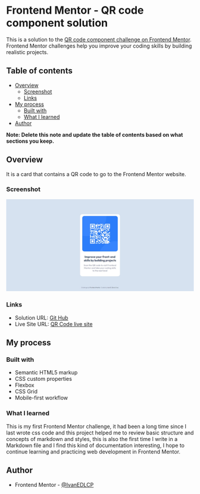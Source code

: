 # Frontend Mentor - QR code component solution

This is a solution to the [QR code component challenge on Frontend Mentor](https://www.frontendmentor.io/challenges/qr-code-component-iux_sIO_H). Frontend Mentor challenges help you improve your coding skills by building realistic projects. 

## Table of contents

- [Overview](#overview)
  - [Screenshot](#screenshot)
  - [Links](#links)
- [My process](#my-process)
  - [Built with](#built-with)
  - [What I learned](#what-i-learned)
- [Author](#author)

**Note: Delete this note and update the table of contents based on what sections you keep.**

## Overview

It is a card that contains a QR code to go to the Frontend Mentor website.

### Screenshot

![Desktop view](./screenshots/desktop.jpeg)

### Links

- Solution URL: [Git Hub](https://github.com/IvanEDLCP/QR-code-component-Frontend-Mentor)
- Live Site URL: [QR Code live site](https://ivanedlcp.github.io/QR-code-component-Frontend-Mentor/)

## My process

### Built with

- Semantic HTML5 markup
- CSS custom properties
- Flexbox
- CSS Grid
- Mobile-first workflow

### What I learned

This is my first Frontend Mentor challenge, it had been a long time since I last wrote css code and this project helped me to review basic structure and concepts of markdown and styles, this is also the first time I write in a Markdown file and I find this kind of documentation interesting, I hope to continue learning and practicing web development in Frontend Mentor.

## Author

- Frontend Mentor - [@IvanEDLCP](https://www.frontendmentor.io/profile/IvanEDLCP)